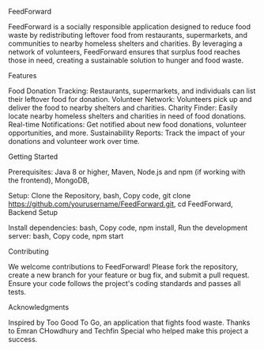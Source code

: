 FeedForward

FeedForward is a socially responsible application designed to reduce food waste by redistributing leftover food from restaurants, supermarkets, and communities to nearby homeless shelters and charities. By leveraging a network of volunteers, FeedForward ensures that surplus food reaches those in need, creating a sustainable solution to hunger and food waste.


Features

Food Donation Tracking: Restaurants, supermarkets, and individuals can list their leftover food for donation.
Volunteer Network: Volunteers pick up and deliver the food to nearby shelters and charities.
Charity Finder: Easily locate nearby homeless shelters and charities in need of food donations.
Real-time Notifications: Get notified about new food donations, volunteer opportunities, and more.
Sustainability Reports: Track the impact of your donations and volunteer work over time.


Getting Started

Prerequisites:
Java 8 or higher,
Maven,
Node.js and npm (if working with the frontend),
MongoDB,

Setup:
Clone the Repository,
bash,
Copy code,
git clone https://github.com/yourusername/FeedForward.git,
cd FeedForward,
Backend Setup

Install dependencies:
bash,
Copy code,
npm install,
Run the development server:
bash,
Copy code,
npm start


Contributing

We welcome contributions to FeedForward! Please fork the repository, create a new branch for your feature or bug fix, and submit a pull request. Ensure your code follows the project's coding standards and passes all tests.


Acknowledgments

Inspired by Too Good To Go, an application that fights food waste.
Thanks to Emran CHowdhury and Techfin Special who helped make this project a success.
